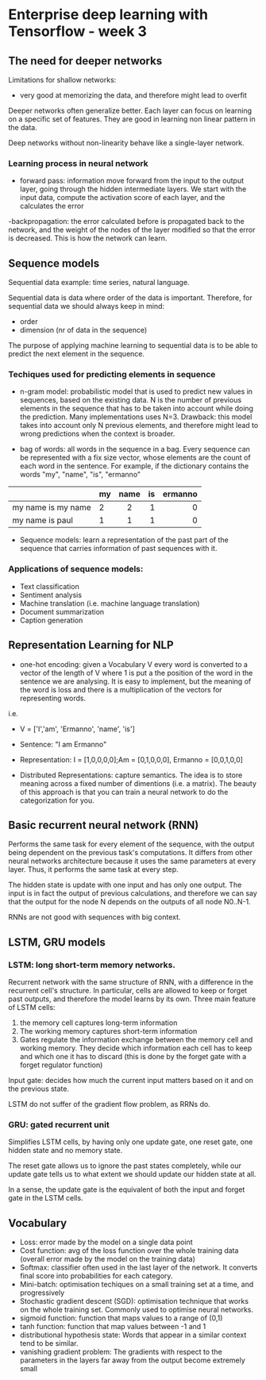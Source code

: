# Enterprise deep learning with Tensorflow - week 3

## The need for deeper networks

Limitations for shallow networks:
- very good at memorizing the data, and therefore might lead to overfit

Deeper networks often generalize better. Each layer can focus on learning on a specific set of features.
They are good in learning non linear pattern in the data.

Deep networks without non-linearity behave like a single-layer network.

### Learning process in neural network
- forward pass: information move forward from the input to the output layer, going through the hidden intermediate layers.
We start with the input data, compute the activation score of each layer, and the calculates the error

-backpropagation: the error calculated before is propagated back to the network, and the weight of the nodes of the layer modified so that the error is decreased. This is how the network can learn.

## Sequence models
Sequential data example: time series, natural language.

Sequential data is data where order of the data is important. Therefore, for sequential data we should always keep in mind:
- order
- dimension (nr of data in the sequence)

The purpose of applying machine learning to sequential data is to be able to predict the next element in the sequence.

### Techiques used for predicting elements in sequence

- n-gram model: probabilistic model that is used to predict new values in sequences, based on the existing data. N is the number of previous elements in the sequence that has to be taken into account while doing the prediction. Many implementations uses N=3.
Drawback: this model takes into account only N previous elements, and therefore might lead to wrong predictions when the context is broader.

- bag of words: all words in the sequence in a bag. Every sequence can be represented with a fix size vector, whose elements are the count of each word in the sentence.
For example, if the dictionary contains the words "my", "name", "is", "ermanno"

|                     | my            | name | is | ermanno
| -------------       | ------------- |:----:| --:| -------:|
| my name is my name  | 2             | 2    |  1 |     0   |
| my name is paul     | 1             | 1    |  1 |     0   |  

- Sequence models: learn a representation of the past part of the sequence that carries information of past sequences with it.

### Applications of sequence models:
- Text classification
- Sentiment analysis
- Machine translation (i.e. machine language translation)
- Document summarization
- Caption generation

## Representation Learning for NLP
- one-hot encoding: given a Vocabulary V every word is converted to a vector of the length of V where 1 is put a the position of the word in the sentence we are analysing. It is easy to implement, but the meaning of the word is loss and there is a multiplication of the vectors for representing words.

i.e.
- V = ['I','am', 'Ermanno', 'name', 'is']

- Sentence: "I am Ermanno"
- Representation: I = [1,0,0,0,0];Am = [0,1,0,0,0], Ermanno = [0,0,1,0,0]

- Distributed Representations: capture semantics. The idea is to store meaning across a fixed number of dimentions (i.e. a matrix). The beauty of this approach is that you can train a neural network to do the categorization for you.

## Basic recurrent neural network (RNN)
Performs the same task for every element of the sequence, with the output being dependent on the previous task's computations.
It differs from other neural networks architecture because it uses the same parameters at every layer. Thus, it performs the same task at every step.

The hidden state is update with one input and has only one output. The input is in fact the output of previous calculations, and therefore we can say that the output for the node N depends on the outputs of all node N0..N-1.

RNNs are not good with sequences with big context.

## LSTM, GRU models
### LSTM: long short-term memory networks.
Recurrent network with the same structure of RNN, with a difference in the recurrent cell's structure. In particular, cells are allowed to keep or forget past outputs, and therefore the model learns by its own.
Three main feature of LSTM cells:
1. the memory cell captures long-term information
2. The working memory captures short-term information
3. Gates regulate the information exchange between the memory cell and working memory. They decide which information each cell has to keep and which one it has to discard (this is done by the forget gate with a forget regulator function)

Input gate: decides how much the current input matters based on it and on the previous state.

LSTM do not suffer of the gradient flow problem, as RRNs do.

### GRU: gated recurrent unit
Simplifies LSTM cells, by having only one update gate, one reset gate, one hidden state and no memory state.

The reset gate allows us to ignore the past states completely, while our update gate tells us to what extent we should update our hidden state at all.

In a sense, the update gate is the equivalent of both the input and forget gate in the LSTM cells.

## Vocabulary
- Loss: error made by the model on a single data point
- Cost function: avg of the loss function over the whole training data (overall error made by the model on the training data)
- Softmax: classifier often used in the last layer of the network. It converts final score into probabilities for each category.
- Mini-batch: optimisation techiques on a small training set at a time, and progressively
- Stochastic gradient descent (SGD): optimisation technique that works on the whole training set. Commonly used to optimise neural networks.
- sigmoid function: function that maps values to a range of (0,1)
- tanh function: function that map values between -1 and 1
- distributional hypothesis state: Words that appear in a similar context tend to be similar.
- vanishing gradient problem: The gradients with respect to the parameters in the layers far away from the output become extremely small
